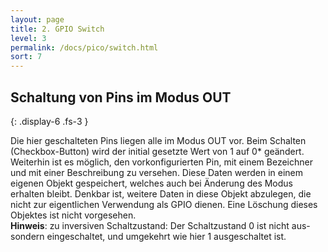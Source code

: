 ```yaml
---
layout: page
title: 2. GPIO Switch
level: 3
permalink: /docs/pico/switch.html
sort: 7
---
```


## Schaltung von Pins im Modus OUT
{: .display-6 .fs-3 }


Die hier geschalteten Pins liegen alle im Modus OUT vor. Beim Schalten (Checkbox-Button) wird der initial gesetzte Wert von 1 auf 0* geändert. Weiterhin ist es möglich, den vorkonfigurierten Pin, mit einem Bezeichner und mit einer Beschreibung zu versehen. Diese Daten werden in einem eigenen Objekt gespeichert, welches auch bei Änderung des Modus erhalten bleibt. Denkbar ist, weitere Daten in diese Objekt abzulegen, die nicht zur eigentlichen Verwendung als GPIO dienen. Eine Löschung dieses Objektes ist nicht vorgesehen.  
**Hinweis**: zu inversiven Schaltzustand: Der Schaltzustand 0 ist nicht aus- sondern eingeschaltet, und umgekehrt wie hier 1 ausgeschaltet ist.